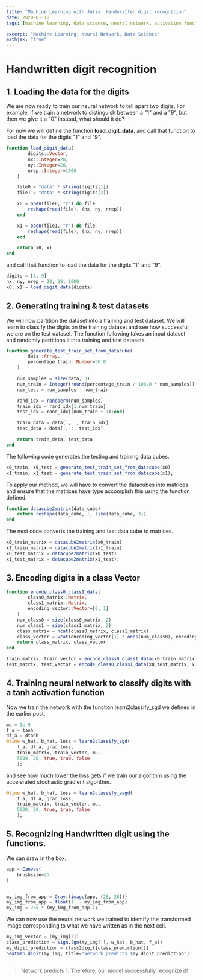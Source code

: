 ```yaml
---
title: "Machine Learning with Julia: Handwritten digit recognition"
date: 2020-01-18
tags: [machine learning, data science, neural network, activation function, loss function]

excerpt: "Machine Learning, Neural Network, Data Science"
mathjax: "true"
---
```


# Handwritten digit recognition

## 1. Loading the data for the digits

We are now ready to train our neural network to tell apart two digits. For example, if we train a network to distinguish between a "1" and a "9", but then we give it a "0" instead, what should it do?

For now we will define the function **load_digit_data**, and call that function to load the data for the digits "1" and "9".

```julia
function load_digit_data(
        digits::Vector,
        nx::Integer=28,
        ny::Integer=28,
        nrep::Integer=1000
    )

    file0 = "data" * string(digits[1])
    file1 = "data" * string(digits[2])

    x0 = open(file0, "r") do file
        reshape(read(file), (nx, ny, nrep))
    end

    x1 = open(file1, "r") do file
        reshape(read(file), (nx, ny, nrep))
    end

    return x0, x1
end
```

and call that function to load the data for the digits "1" and "9".

```julia
digits = [1, 9]
nx, ny, nrep = 28, 28, 1000
x0, x1 = load_digit_data(digits)
```

## 2. Generating training & test datasets

We will now partition the dataset into a training and test dataset. We will learn to classify the digits on the training dataset and see how successful we are on the test dataset. The function following takes an input dataset and randomly partitions it into training and test datasets.

```julia
function generate_test_train_set_from_datacube(
        data::Array,
        percentage_train::Number=50.0
    )

    num_samples = size(data, 3)
    num_train = Integer(round(percentage_train / 100.0 * num_samples))
    num_test = num_samples - num_train

    rand_idx = randperm(num_samples)
    train_idx = rand_idx[1:num_train]
    test_idx = rand_idx[(num_train + 1):end]

    train_data = data[:, :, train_idx]
    test_data = data[:, :, test_idx]

    return train_data, test_data
end
```

The following code generates the testing and training data cubes.

```julia
x0_train, x0_test = generate_test_train_set_from_datacube(x0)
x1_train, x1_test = generate_test_train_set_from_datacube(x1);
```

To apply our method, we will have to convert the datacubes into matrices and ensure that the matrices have type accomplish this using the function defined.

```julia
function datacube2matrix(data_cube)
    return reshape(data_cube, :, size(data_cube, 3))
end
```

The next code converts the training and test data cube to matrices.

```julia
x0_train_matrix = datacube2matrix(x0_train)
x1_train_matrix = datacube2matrix(x1_train)
x0_test_matrix = datacube2matrix(x0_test)
x1_test_matrix = datacube2matrix(x1_test);
```


## 3. Encoding digits in a class Vector

```julia
function encode_class0_class1_data(
        class0_matrix::Matrix,
        class1_matrix::Matrix,
        encoding_vector::Vector=[0, 1]
    )
    num_class0 = size(class0_matrix, 2)
    num_class1 = size(class1_matrix, 2)
    class_matrix = hcat(class0_matrix, class1_matrix)
    class_vector = vcat(encoding_vector[1] * ones(num_class0), encoding_vector[2] * ones(num_class1))
    return class_matrix, class_vector
end
```

```julia
train_matrix, train_vector = encode_class0_class1_data(x0_train_matrix, x1_train_matrix, [-1, 1])
test_matrix, test_vector = encode_class0_class1_data(x0_test_matrix, x1_test_matrix, [-1, 1]);
```

## 4. Training neural network to classify digits with a **tanh** activation function

Now we train the network with the function learn2classify_sgd we defined in the earlier post.

```julia
mu = 1e-9
f_a = tanh
df_a = dtanh
@time w_hat, b_hat, loss = learn2classify_sgd(
    f_a, df_a, grad_loss,
    train_matrix, train_vector, mu,
    5000, 20, true, true, false
    );
```

and see how much lower the loss gets if we train our algorithm using the accelerated stochastic gradient algorithm.

```julia
@time w_hat, b_hat, loss = learn2classify_asgd(
    f_a, df_a, grad_loss,
    train_matrix, train_vector, mu,
    5000, 20, true, true, false
    );
```

## 5. Recognizing Handwritten digit using the functions.

We can draw in the box.
```julia
app = Canvas(
    brushsize=25
)
```

<img src="{{ site.url }}{{ site.baseurl }}/images/ml1/handwritten.png" alt="">

```julia
my_img_from_app = Gray.(image(app, (28, 28)))
my_img_from_app = float(1 .- my_img_from_app)
my_img = 255 * (my_img_from_app');
```
We can now use the neural network we trained to identify the transformed image corresponding to what we have written as in the next cell.

```julia
my_img_vector = (my_img[:])
class_prediction = sign.(gn(my_img[:], w_hat, b_hat, f_a))
my_digit_prediction = class2digit[class_prediction[]]
heatmap_digit(my_img; title="Network predicts $my_digit_prediction")
```

<img src="{{ site.url }}{{ site.baseurl }}/images/ml1/hand_result.png" alt="">


> Network predicts 1. Therefore, our model successfully recognize it!
